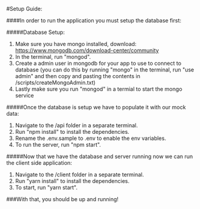 


#Setup Guide:

####In order to run the application you must setup the database first:

#####Database Setup:
  1. Make sure you have mongo installed, download: https://www.mongodb.com/download-center/community
  2. In the terminal, run "mongod".
  3. Create a admin user in mongodb for your app to use to connect to database (you can do this by running "mongo" in the terminal, run "use admin" and then copy and pasting the contents in /scripts/createMongoAdmin.txt)
  4. Lastly make sure you run "mongod" in a termial to start the mongo service

#####Once the database is setup we have to populate it with our mock data:
  1. Navigate to the /api folder in a separate terminal.
  2. Run "npm install" to install the dependencies.
  3. Rename the .env.sample to .env to enable the env variables.
  4. To run the server, run "npm start".

#####Now that we have the database and server running now we can run the client side application:
  1. Navigate to the /client folder in a separate terminal.
  2. Run "yarn install" to install the dependencies.
  3. To start, run "yarn start".
  

###With that, you should be up and running!